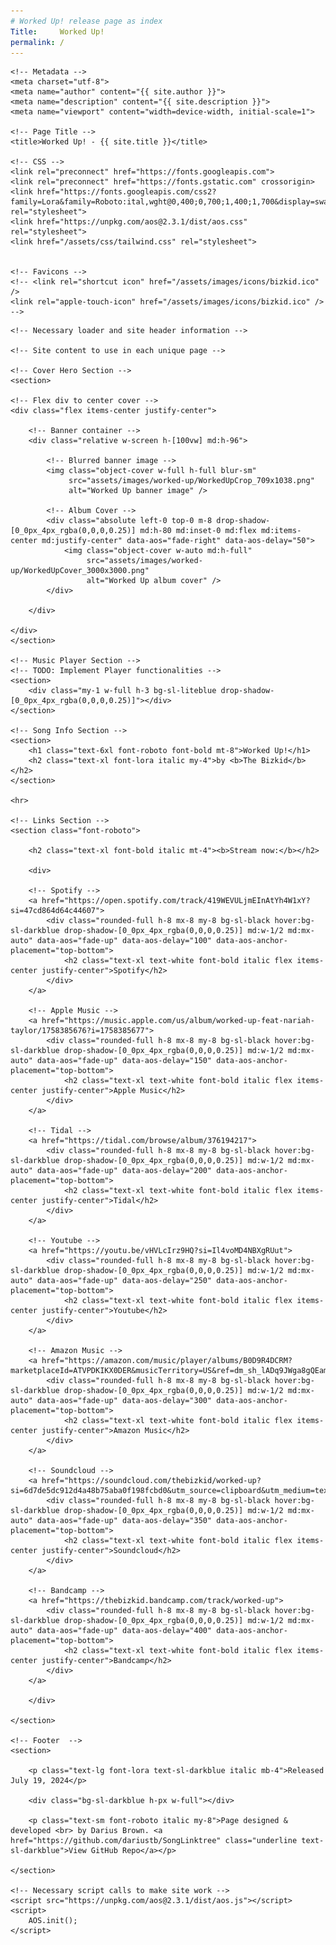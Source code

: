 ```yaml
---
# Worked Up! release page as index
Title:     Worked Up!
permalink: /
---
```

<html lang="en">

<!-- Meta information to call here -->
<head>

    <!-- Metadata -->
    <meta charset="utf-8">
    <meta name="author" content="{{ site.author }}">
    <meta name="description" content="{{ site.description }}">
    <meta name="viewport" content="width=device-width, initial-scale=1">

    <!-- Page Title -->
    <title>Worked Up! - {{ site.title }}</title>

    <!-- CSS -->
    <link rel="preconnect" href="https://fonts.googleapis.com">
    <link rel="preconnect" href="https://fonts.gstatic.com" crossorigin>
    <link href="https://fonts.googleapis.com/css2?family=Lora&family=Roboto:ital,wght@0,400;0,700;1,400;1,700&display=swap" rel="stylesheet">
    <link href="https://unpkg.com/aos@2.3.1/dist/aos.css" rel="stylesheet">
    <link href="/assets/css/tailwind.css" rel="stylesheet">


    <!-- Favicons -->
    <!-- <link rel="shortcut icon" href="/assets/images/icons/bizkid.ico" />
    <link rel="apple-touch-icon" href="/assets/images/icons/bizkid.ico" /> -->

</head>

<body class="bg-sl-bgcolor text-sl-black text-center">

    <!-- Necessary loader and site header information -->

    <!-- Site content to use in each unique page -->

    <!-- Cover Hero Section -->
    <section>

    <!-- Flex div to center cover -->
    <div class="flex items-center justify-center">

        <!-- Banner container -->
        <div class="relative w-screen h-[100vw] md:h-96">

            <!-- Blurred banner image -->        
            <img class="object-cover w-full h-full blur-sm" 
                 src="assets/images/worked-up/WorkedUpCrop_709x1038.png" 
                 alt="Worked Up banner image" />

            <!-- Album Cover -->
            <div class="absolute left-0 top-0 m-8 drop-shadow-[0_0px_4px_rgba(0,0,0,0.25)] md:h-80 md:inset-0 md:flex md:items-center md:justify-center" data-aos="fade-right" data-aos-delay="50">
                <img class="object-cover w-auto md:h-full" 
                     src="assets/images/worked-up/WorkedUpCover_3000x3000.png" 
                     alt="Worked Up album cover" />
            </div>
    
        </div>
    
    </div>
    </section>

    <!-- Music Player Section -->
    <!-- TODO: Implement Player functionalities -->
    <section>
        <div class="my-1 w-full h-3 bg-sl-liteblue drop-shadow-[0_0px_4px_rgba(0,0,0,0.25)]"></div>
    </section>

    <!-- Song Info Section -->
    <section>
        <h1 class="text-6xl font-roboto font-bold mt-8">Worked Up!</h1>
        <h2 class="text-xl font-lora italic my-4">by <b>The Bizkid</b></h2>
    </section>
    
    <hr>

    <!-- Links Section -->
    <section class="font-roboto">
    
        <h2 class="text-xl font-bold italic mt-4"><b>Stream now:</b></h2>

        <div>

        <!-- Spotify -->
        <a href="https://open.spotify.com/track/419WEVULjmEInAtYh4W1xY?si=47cd864d64c44607">
            <div class="rounded-full h-8 mx-8 my-8 bg-sl-black hover:bg-sl-darkblue drop-shadow-[0_0px_4px_rgba(0,0,0,0.25)] md:w-1/2 md:mx-auto" data-aos="fade-up" data-aos-delay="100" data-aos-anchor-placement="top-bottom">
                <h2 class="text-xl text-white font-bold italic flex items-center justify-center">Spotify</h2>
            </div>
        </a>

        <!-- Apple Music -->
        <a href="https://music.apple.com/us/album/worked-up-feat-nariah-taylor/1758385676?i=1758385677">
            <div class="rounded-full h-8 mx-8 my-8 bg-sl-black hover:bg-sl-darkblue drop-shadow-[0_0px_4px_rgba(0,0,0,0.25)] md:w-1/2 md:mx-auto" data-aos="fade-up" data-aos-delay="150" data-aos-anchor-placement="top-bottom">
                <h2 class="text-xl text-white font-bold italic flex items-center justify-center">Apple Music</h2>
            </div>
        </a>

        <!-- Tidal -->
        <a href="https://tidal.com/browse/album/376194217">
            <div class="rounded-full h-8 mx-8 my-8 bg-sl-black hover:bg-sl-darkblue drop-shadow-[0_0px_4px_rgba(0,0,0,0.25)] md:w-1/2 md:mx-auto" data-aos="fade-up" data-aos-delay="200" data-aos-anchor-placement="top-bottom">
                <h2 class="text-xl text-white font-bold italic flex items-center justify-center">Tidal</h2>
            </div>
        </a>

        <!-- Youtube -->
        <a href="https://youtu.be/vHVLcIrz9HQ?si=Il4voMD4NBXgRUut">
            <div class="rounded-full h-8 mx-8 my-8 bg-sl-black hover:bg-sl-darkblue drop-shadow-[0_0px_4px_rgba(0,0,0,0.25)] md:w-1/2 md:mx-auto" data-aos="fade-up" data-aos-delay="250" data-aos-anchor-placement="top-bottom">
                <h2 class="text-xl text-white font-bold italic flex items-center justify-center">Youtube</h2>
            </div>
        </a>

        <!-- Amazon Music -->
        <a href="https://amazon.com/music/player/albums/B0D9R4DCRM?marketplaceId=ATVPDKIKX0DER&musicTerritory=US&ref=dm_sh_lADq9JWga8gQEamiP9IWgYSgu">
            <div class="rounded-full h-8 mx-8 my-8 bg-sl-black hover:bg-sl-darkblue drop-shadow-[0_0px_4px_rgba(0,0,0,0.25)] md:w-1/2 md:mx-auto" data-aos="fade-up" data-aos-delay="300" data-aos-anchor-placement="top-bottom">
                <h2 class="text-xl text-white font-bold italic flex items-center justify-center">Amazon Music</h2>
            </div>
        </a>

        <!-- Soundcloud -->
        <a href="https://soundcloud.com/thebizkid/worked-up?si=6d7de5dc912d4a48b75aba0f198fcbd0&utm_source=clipboard&utm_medium=text&utm_campaign=social_sharing">
            <div class="rounded-full h-8 mx-8 my-8 bg-sl-black hover:bg-sl-darkblue drop-shadow-[0_0px_4px_rgba(0,0,0,0.25)] md:w-1/2 md:mx-auto" data-aos="fade-up" data-aos-delay="350" data-aos-anchor-placement="top-bottom">
                <h2 class="text-xl text-white font-bold italic flex items-center justify-center">Soundcloud</h2>
            </div>
        </a>

        <!-- Bandcamp -->
        <a href="https://thebizkid.bandcamp.com/track/worked-up">
            <div class="rounded-full h-8 mx-8 my-8 bg-sl-black hover:bg-sl-darkblue drop-shadow-[0_0px_4px_rgba(0,0,0,0.25)] md:w-1/2 md:mx-auto" data-aos="fade-up" data-aos-delay="400" data-aos-anchor-placement="top-bottom">
                <h2 class="text-xl text-white font-bold italic flex items-center justify-center">Bandcamp</h2>
            </div>
        </a>

        </div>

    </section>

    <!-- Footer  -->
    <section>

        <p class="text-lg font-lora text-sl-darkblue italic mb-4">Released July 19, 2024</p>

        <div class="bg-sl-darkblue h-px w-full"></div>

        <p class="text-sm font-roboto italic my-8">Page designed & developed <br> by Darius Brown. <a href="https://github.com/dariustb/SongLinktree" class="underline text-sl-darkblue">View GitHub Repo</a></p> 
    
    </section>

    <!-- Necessary script calls to make site work -->
    <script src="https://unpkg.com/aos@2.3.1/dist/aos.js"></script>
    <script>
        AOS.init();
    </script>

</body>

</html>
